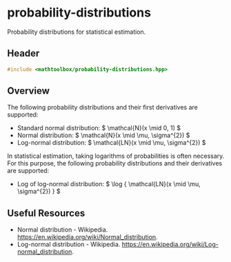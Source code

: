 # probability-distributions

Probability distributions for statistical estimation.

## Header

```cpp
#include <mathtoolbox/probability-distributions.hpp>
```

## Overview

The following probability distributions and their first derivatives are supported:

- Standard normal distribution: $ \mathcal{N}(x \mid 0, 1) $
- Normal distribution: $ \mathcal{N}(x \mid \mu, \sigma^{2}) $
- Log-normal distribution: $ \mathcal{LN}(x \mid \mu, \sigma^{2}) $

In statistical estimation, taking logarithms of probabilities is often necessary. For this purpose, the following probability distributions and their derivatives are supported:

- Log of log-normal distribution: $ \log \{ \mathcal{LN}(x \mid \mu, \sigma^{2}) \} $

## Useful Resources

- Normal distribution - Wikipedia. <https://en.wikipedia.org/wiki/Normal_distribution>.
- Log-normal distribution - Wikipedia. <https://en.wikipedia.org/wiki/Log-normal_distribution>.
